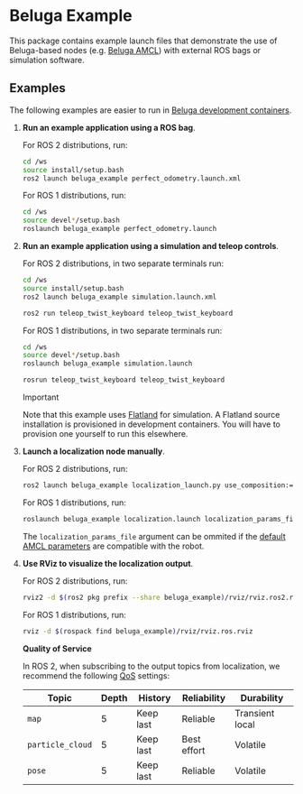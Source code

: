 # Beluga Example

This package contains example launch files that demonstrate the use of Beluga-based nodes (e.g. [Beluga AMCL](../beluga_amcl)) with external ROS bags or simulation software.

## Examples

The following examples are easier to run in [Beluga development containers](../DEVELOPING.md#environment).

1. **Run an example application using a ROS bag**.

    For ROS 2 distributions, run:
    ```bash
    cd /ws
    source install/setup.bash
    ros2 launch beluga_example perfect_odometry.launch.xml
    ```

    For ROS 1 distributions, run:
    ```bash
    cd /ws
    source devel*/setup.bash
    roslaunch beluga_example perfect_odometry.launch
    ```

1. **Run an example application using a simulation and teleop controls**.

    For ROS 2 distributions, in two separate terminals run:
    ```bash
    cd /ws
    source install/setup.bash
    ros2 launch beluga_example simulation.launch.xml
    ```
    ```bash
    ros2 run teleop_twist_keyboard teleop_twist_keyboard
    ```

    For ROS 1 distributions, in two separate terminals run:
    ```bash
    cd /ws
    source devel*/setup.bash
    roslaunch beluga_example simulation.launch
    ```
    ```bash
    rosrun teleop_twist_keyboard teleop_twist_keyboard
    ```

    > [!IMPORTANT]
    > Note that this example uses [Flatland](https://flatland-simulator.readthedocs.io) for simulation.
    > A Flatland source installation is provisioned in development containers.
    > You will have to provision one yourself to run this elsewhere.

1. **Launch a localization node manually**.

   For ROS 2 distributions, run:
   ```bash
   ros2 launch beluga_example localization_launch.py use_composition:=True localization_params_file:=<PARAMS_PATH> localization_map:=<MAP_YAML_PATH>
   ```

   For ROS 1 distributions, run:
   ```bash
   roslaunch beluga_example localization.launch localization_params_file:=<PARAMS_PATH> localization_map:=<MAP_YAML_PATH>
   ```

   The `localization_params_file` argument can be ommited if the [default AMCL parameters](beluga_example/params/default.ros2.yaml) are compatible with the robot.

1. **Use RViz to visualize the localization output**.

   For ROS 2 distributions, run:
   ```bash
   rviz2 -d $(ros2 pkg prefix --share beluga_example)/rviz/rviz.ros2.rviz
   ```

   For ROS 1 distributions, run:
   ```bash
   rviz -d $(rospack find beluga_example)/rviz/rviz.ros.rviz
   ```

   **Quality of Service**

   In ROS 2, when subscribing to the output topics from localization, we recommend the following [QoS](https://docs.ros.org/en/rolling/Concepts/Intermediate/About-Quality-of-Service-Settings.html) settings:

   | Topic            | Depth | History      | Reliability  | Durability      |
   |------------------|-------|--------------|--------------|-----------------|
   | `map`            | 5     | Keep last    | Reliable     | Transient local |
   | `particle_cloud` | 5     | Keep last    | Best effort  | Volatile        |
   | `pose`           | 5     | Keep last    | Reliable     | Volatile        |
